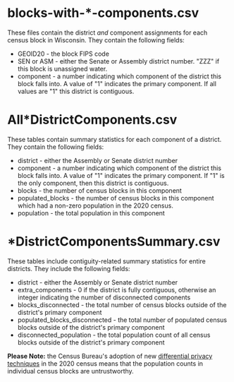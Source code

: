 # blocks-with-*-components.csv

These files contain the district *and* component assignments for each census block in Wisconsin. They contain the following fields:

* GEOID20 - the block FIPS code
* SEN or ASM - either the Senate or Assembly district number. "ZZZ" if this block is unassigned water.
* component - a number indicating which component of the district this block falls into. A value of "1" indicates the primary component. If all values are "1" this district is contiguous.

# All*DistrictComponents.csv

These tables contain summary statistics for each component of a district. They contain the following fields:

* district - either the Assembly or Senate district number
* component - a number indicating which component of the district this block falls into. A value of "1" indicates the primary component. If "1" is the only component, then this district is contiguous.
* blocks - the number of census blocks in this component
* populated_blocks - the number of census blocks in this component which had a non-zero population in the 2020 census.
* population - the total population in this component

# *DistrictComponentsSummary.csv

These tables include contiguity-related summary statistics for entire districts. They include the following fields:

* district - either the Assembly or Senate district number
* extra_components - 0 if the district is fully contiguous, otherwise an integer indicating the number of disconnected components
* blocks_disconnected - the total number of census blocks outside of the district's primary component
* populated_blocks_disconnected - the total number of populated census blocks outside of the district's primary component
* disconnected_population - the total population count of all census blocks outside of the district's primary component

**Please Note:** the Census Bureau's adoption of new [differential privacy techniques](https://www.census.gov/programs-surveys/decennial-census/decade/2020/planning-management/process/disclosure-avoidance.html) in the 2020 census means that the population counts in individual census blocks are untrustworthy.